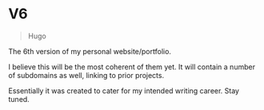 # V6

> Hugo

The 6th version of my personal website/portfolio.

I believe this will be the most coherent of them yet. It will contain a number of subdomains as well, linking to prior projects. 

Essentially it was created to cater for my intended writing career. Stay tuned.